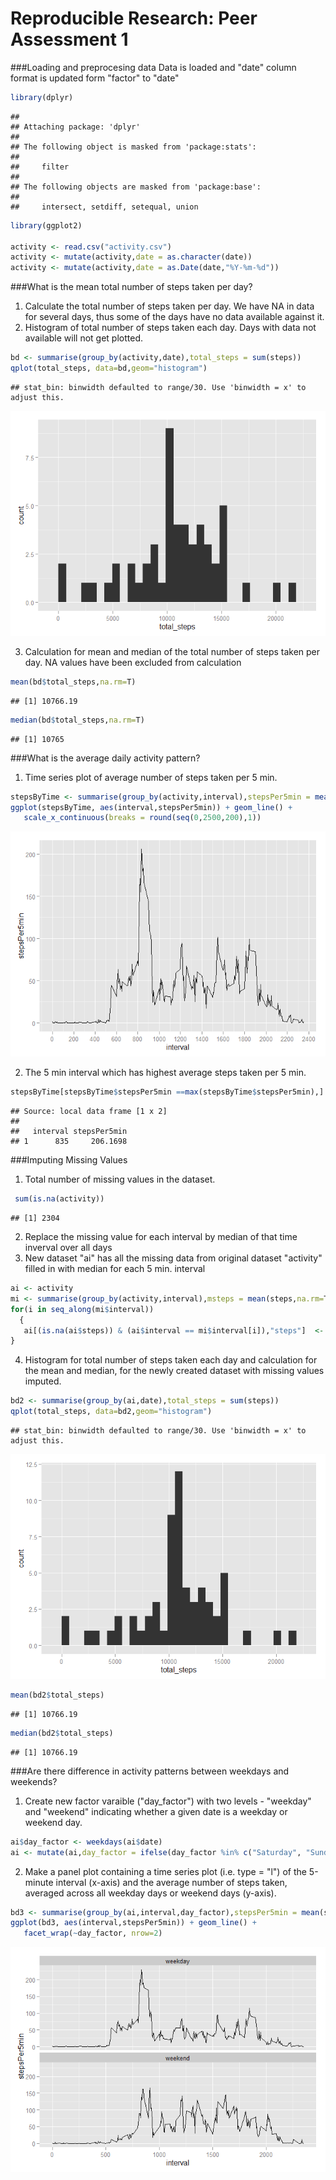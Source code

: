 # Reproducible Research: Peer Assessment 1

###Loading and preprocesing data
Data is loaded and "date" column format is updated form "factor" to "date"


```r
library(dplyr)
```

```
## 
## Attaching package: 'dplyr'
## 
## The following object is masked from 'package:stats':
## 
##     filter
## 
## The following objects are masked from 'package:base':
## 
##     intersect, setdiff, setequal, union
```

```r
library(ggplot2)

activity <- read.csv("activity.csv")
activity <- mutate(activity,date = as.character(date))
activity <- mutate(activity,date = as.Date(date,"%Y-%m-%d"))
```
###What is the mean total number of steps taken per day?
1. Calculate the total number of steps taken per day. We have NA in data for several days, thus some of the days have no data available against it.
2. Histogram of total number of steps taken each day. Days with data not available will not get plotted.

```r
bd <- summarise(group_by(activity,date),total_steps = sum(steps))
qplot(total_steps, data=bd,geom="histogram")
```

```
## stat_bin: binwidth defaulted to range/30. Use 'binwidth = x' to adjust this.
```

![](PA1_template_files/figure-html/unnamed-chunk-2-1.png) 

3. Calculation for mean and median of the total number of steps taken per day. NA values have been excluded from calculation

```r
mean(bd$total_steps,na.rm=T)
```

```
## [1] 10766.19
```

```r
median(bd$total_steps,na.rm=T)
```

```
## [1] 10765
```
###What is the average daily activity pattern?
1. Time series plot of average number of steps taken per 5 min.

```r
stepsByTime <- summarise(group_by(activity,interval),stepsPer5min = mean(steps,na.rm=T))
ggplot(stepsByTime, aes(interval,stepsPer5min)) + geom_line() +
   scale_x_continuous(breaks = round(seq(0,2500,200),1))
```

![](PA1_template_files/figure-html/unnamed-chunk-4-1.png) 

2. The 5 min interval which has highest average steps taken per 5 min.

```r
stepsByTime[stepsByTime$stepsPer5min ==max(stepsByTime$stepsPer5min),]
```

```
## Source: local data frame [1 x 2]
## 
##   interval stepsPer5min
## 1      835     206.1698
```

###Imputing Missing Values
1. Total number of missing values in the dataset.

```r
 sum(is.na(activity))
```

```
## [1] 2304
```

2. Replace the missing value for each interval by median of that time inverval over all days 
3. New dataset "ai" has all the missing data from original dataset "activity" filled in with median for each 5 min. interval 


```r
ai <- activity
mi <- summarise(group_by(activity,interval),msteps = mean(steps,na.rm=T))
for(i in seq_along(mi$interval))
  {
   ai[(is.na(ai$steps)) & (ai$interval == mi$interval[i]),"steps"]  <- mi[mi$interval==mi$interval[i],"msteps"] 
}
```
4. Histogram for total number of steps taken each day and calculation for the mean and median, for the newly created dataset with missing values imputed.

```r
bd2 <- summarise(group_by(ai,date),total_steps = sum(steps))
qplot(total_steps, data=bd2,geom="histogram")
```

```
## stat_bin: binwidth defaulted to range/30. Use 'binwidth = x' to adjust this.
```

![](PA1_template_files/figure-html/unnamed-chunk-8-1.png) 

```r
mean(bd2$total_steps)
```

```
## [1] 10766.19
```

```r
median(bd2$total_steps)
```

```
## [1] 10766.19
```

###Are there difference in activity patterns between weekdays and weekends?
1. Create new factor varaible ("day_factor") with two levels - "weekday" and "weekend" indicating whether a given date is a weekday or weekend day.

```r
ai$day_factor <- weekdays(ai$date)
ai <- mutate(ai,day_factor = ifelse(day_factor %in% c("Saturday", "Sunday"),"weekend","weekday"))
```

2. Make a panel plot containing a time series plot (i.e. type = "l") of the 5-minute interval (x-axis) and the average number of steps taken, averaged across all weekday days or weekend days (y-axis). 


```r
bd3 <- summarise(group_by(ai,interval,day_factor),stepsPer5min = mean(steps))
ggplot(bd3, aes(interval,stepsPer5min)) + geom_line() +
   facet_wrap(~day_factor, nrow=2)
```

![](PA1_template_files/figure-html/unnamed-chunk-10-1.png) 
